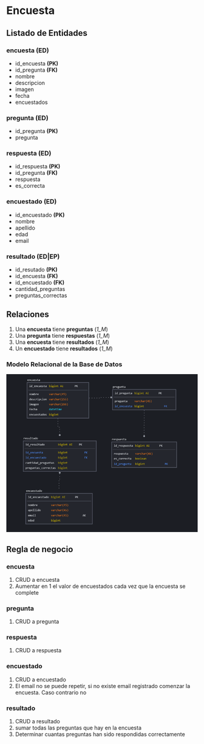 # Encuesta

## Listado de Entidades

### encuesta **(ED)**

- id_encuesta **(PK)**
- id_pregunta **(FK)**
- nombre
- descripcion
- imagen
- fecha
- encuestados

### pregunta **(ED)**

- id_pregunta **(PK)**
- pregunta

### respuesta **(ED)**

- id_respuesta **(PK)**
- id_pregunta **(FK)**
- respuesta
- es_correcta

### encuestado **(ED)**

- id_encuestado **(PK)**
- nombre
- apellido
- edad
- email

### resultado **(ED|EP)**

- id_resutado **(PK)**
- id_encuesta **(FK)**
- id_encuestado **(FK)**
- cantidad_preguntas
- preguntas_correctas

## Relaciones

1. Una **encuesta** tiene  **preguntas**  (_1_M_) 
1. Una **pregunta** tiene  **respuestas** (_1_M_)
1. Una **encuesta** tiene  **resultados** (_1_M_)
1. Un **encuestado** tiene **resultados** (_1_M_)


### Modelo Relacional de la Base de Datos

![Modelo Relacional](encuestas.png)

## Regla de negocio

### encuesta

1. CRUD a encuesta
1. Aumentar en 1 el valor de encuestados cada vez que la encuesta se complete

### pregunta

1. CRUD a pregunta

### respuesta

1. CRUD a respuesta

### encuestado

1. CRUD a encuestado
1. El email no se puede repetir, si no existe email registrado comenzar la     encuesta. Caso contrario no

### resultado

1. CRUD a resultado
1. sumar todas las preguntas que hay en la encuesta
1. Determinar cuantas preguntas han sido respondidas correctamente

